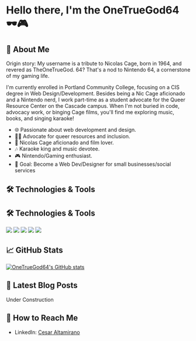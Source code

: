 # Hello there, I'm the OneTrueGod64 🕶️🎮

## 🌈 About Me

Origin story: My username is a tribute to Nicolas Cage, born in 1964, and revered as TheOneTrueGod. 64? That's a nod to Nintendo 64, a cornerstone of my gaming life.

I'm currently enrolled in Portland Community College, focusing on a CIS degree in Web Design/Development. Besides being a Nic Cage aficionado and a Nintendo nerd, I work part-time as a student advocate for the Queer Resource Center on the Cascade campus. When I'm not buried in code, advocacy work, or binging Cage films, you'll find me exploring music, books, and singing karaoke!

- 🌐 Passionate about web development and design.
- 🏳️‍🌈 Advocate for queer resources and inclusion.
- 🎥 Nicolas Cage aficionado and film lover.
- 🎶 Karaoke king and music devotee.
- 🎮 Nintendo/Gaming enthusiast.
- 🎯 Goal: Become a Web Dev/Designer for small businesses/social services
  
## 🛠️ Technologies & Tools

## 🛠️ Technologies & Tools

![](https://img.shields.io/badge/HTML-informational?style=flat&logo=html5&logoColor=white&color=2bbc8a)
![](https://img.shields.io/badge/CSS-informational?style=flat&logo=css3&logoColor=white&color=2bbc8a)
![](https://img.shields.io/badge/JavaScript-informational?style=flat&logo=javascript&logoColor=white&color=2bbc8a)
![](https://img.shields.io/badge/PHP-informational?style=flat&logo=php&logoColor=white&color=2bbc8a)
![](https://img.shields.io/badge/Prompt_Engineering-informational?style=flat&logo=api-ai&logoColor=white&color=2bbc8a)


## 📈 GitHub Stats

[![OneTrueGod64's GitHub stats](https://github-readme-stats.vercel.app/api?username=OneTrueGod64)](https://github.com/OneTrueGod64/github-readme-stats)

## 📝 Latest Blog Posts

Under Construction

## 🤝 How to Reach Me

- LinkedIn: [Cesar Altamirano](https://www.linkedin.com/public-profile/settings?lipi=urn%3Ali%3Apage%3Ad_flagship3_profile_self_edit_contact-info%3BeZ1NZM0ATKSyGpEFuU4PMA%3D%3D)
